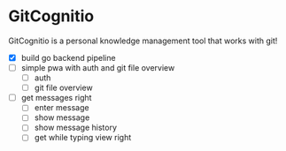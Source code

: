 # GitCognitio
GitCognitio is a personal knowledge management tool that works with git!

- [X] build go backend pipeline
- [ ] simple pwa with auth and git file overview
  - [ ] auth
  - [ ] git file overview
- [ ] get messages right
  - [ ] enter message
  - [ ] show message
  - [ ] show message history
  - [ ] get while typing view right